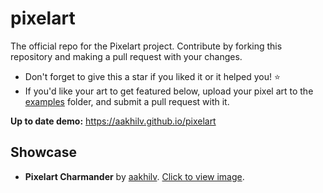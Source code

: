 # pixelart
The official repo for the Pixelart project. Contribute by forking this repository and making a pull request with your changes.
* Don't forget to give this a star if you liked it or it helped you! ⭐
* If you'd like your art to get featured below, upload your pixel art to the [examples](https://github.com/aakhilv/pixelart/tree/master/examples) folder, and submit a pull request with it.

**Up to date demo:** https://aakhilv.github.io/pixelart

## Showcase
* **Pixelart Charmander** by [aakhilv](https://github.com/aakhilv). [Click to view image](https://aakhilv.github.io/pixelart/examples/pixelartcharmander.png).
